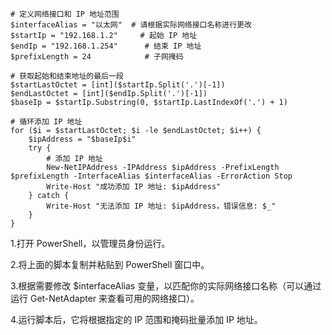 
    # 定义网络接口和 IP 地址范围
    $interfaceAlias = "以太网"  # 请根据实际网络接口名称进行更改
    $startIp = "192.168.1.2"     # 起始 IP 地址
    $endIp = "192.168.1.254"      # 结束 IP 地址
    $prefixLength = 24            # 子网掩码
    
    # 获取起始和结束地址的最后一段
    $startLastOctet = [int]($startIp.Split('.')[-1])
    $endLastOctet = [int]($endIp.Split('.')[-1])
    $baseIp = $startIp.Substring(0, $startIp.LastIndexOf('.') + 1)
    
    # 循环添加 IP 地址
    for ($i = $startLastOctet; $i -le $endLastOctet; $i++) {
        $ipAddress = "$baseIp$i"
        try {
            # 添加 IP 地址
            New-NetIPAddress -IPAddress $ipAddress -PrefixLength $prefixLength -InterfaceAlias $interfaceAlias -ErrorAction Stop
            Write-Host "成功添加 IP 地址: $ipAddress"
        } catch {
            Write-Host "无法添加 IP 地址: $ipAddress，错误信息: $_"
        }
    }
  
1.打开 PowerShell，以管理员身份运行。

2.将上面的脚本复制并粘贴到 PowerShell 窗口中。

3.根据需要修改 $interfaceAlias 变量，以匹配你的实际网络接口名称（可以通过运行 Get-NetAdapter 来查看可用的网络接口）。

4.运行脚本后，它将根据指定的 IP 范围和掩码批量添加 IP 地址。
